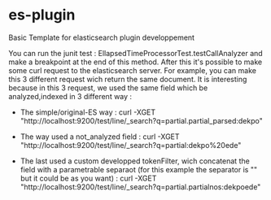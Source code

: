 es-plugin
=========

Basic Template for elasticsearch plugin developpement


You can run the junit test :
EllapsedTimeProcessorTest.testCallAnalyzer and make a breakpoint at the end of this method.
After this it's possible to make some curl request to the elasticsearch server.
For example, you can make this 3 different request wich return the same document. 
It is interesting because in this 3 request, we used the same field which be analyzed,indexed
in 3 different way :
- The simple/original-ES way :
curl -XGET "http://localhost:9200/test/line/_search?q=partial.partial_parsed:dekpo"

- The way used a not_analyzed field :
curl -XGET "http://localhost:9200/test/line/_search?q=partial:dekpo%20ede"

- The last used a custom developped tokenFilter, wich concatenat the field with a parametrable separaot
(for this example the separator is "" but it could be as you want) :
curl -XGET "http://localhost:9200/test/line/_search?q=partial.partialnos:dekpoede"
